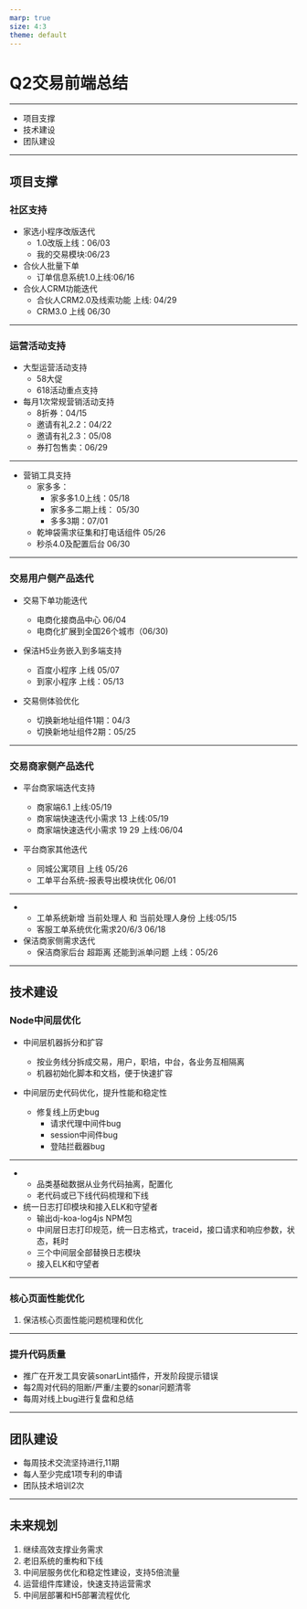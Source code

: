 ```yaml
---
marp: true
size: 4:3
theme: default
---
```


<!-- backgroundColor: #cef -->

# <!-- fit --> Q2交易前端总结

---

+ 项目支撑
+ 技术建设
+ 团队建设

---

## 项目支撑
### 社区支持

+ 家选小程序改版迭代
    + 1.0改版上线：06/03
    + 我的交易模块:06/23
+ 合伙人批量下单
    + 订单信息系统1.0上线:06/16
+ 合伙人CRM功能迭代
    + 合伙人CRM2.0及线索功能 上线: 04/29
    + CRM3.0 上线 06/30

---

### 运营活动支持
+  大型运营活动支持
    + 58大促
    + 618活动重点支持
+  每月1次常规营销活动支持
    + 8折券：04/15
    + 邀请有礼2.2：04/22
    + 邀请有礼2.3：05/08
    + 券打包售卖：06/29

---
+  营销工具支持
   + 家多多：
      +  家多多1.0上线：05/18
      +  家多多二期上线： 05/30
      +  多多3期：07/01
   + 乾坤袋需求征集和打电话组件 05/26
   + 秒杀4.0及配置后台 06/30

---

### 交易用户侧产品迭代
+ 交易下单功能迭代
   + 电商化接商品中心 06/04
   + 电商化扩展到全国26个城市（06/30)

+ 保洁H5业务嵌入到多端支持
   + 百度小程序 上线 05/07
   + 到家小程序 上线：05/13

+ 交易侧体验优化
   + 切换新地址组件1期：04/3
   + 切换新地址组件2期：05/25

---

### 交易商家侧产品迭代
+ 平台商家端迭代支持
   + 商家端6.1 上线:05/19
   + 商家端快速迭代小需求 13 上线:05/19
   + 商家端快速迭代小需求 19 29 上线:06/04

+ 平台商家其他迭代
   + 同城公寓项目 上线 05/26
   + 工单平台系统-报表导出模块优化 06/01 


---
   +
     + 工单系统新增 当前处理人 和 当前处理人身份 上线:05/15
     + 客服工单系统优化需求20/6/3 06/18
+ 保洁商家侧需求迭代
   + 保洁商家后台 超距离 还能到派单问题 上线：05/26

---

## 技术建设
### Node中间层优化
+ 中间层机器拆分和扩容
   + 按业务线分拆成交易，用户，职培，中台，各业务互相隔离
   + 机器初始化脚本和文档，便于快速扩容

+ 中间层历史代码优化，提升性能和稳定性
   + 修复线上历史bug
     + 请求代理中间件bug
     + session中间件bug
     + 登陆拦截器bug

---
   +
     + 品类基础数据从业务代码抽离，配置化
     + 老代码或已下线代码梳理和下线
+ 统一日志打印模块和接入ELK和守望者
   + 输出dj-koa-log4js NPM包
   + 中间层日志打印规范，统一日志格式，traceid，接口请求和响应参数，状态，耗时
   + 三个中间层全部替换日志模块
   + 接入ELK和守望者

---

### 核心页面性能优化
1. 保洁核心页面性能问题梳理和优化


---

### 提升代码质量
+ 推广在开发工具安装sonarLint插件，开发阶段提示错误
+ 每2周对代码的阻断/严重/主要的sonar问题清零
+ 每周对线上bug进行复盘和总结

---

## 团队建设
+ 每周技术交流坚持进行,11期
+ 每人至少完成1项专利的申请
+ 团队技术培训2次

---

## 未来规划
1. 继续高效支撑业务需求
2. 老旧系统的重构和下线
3. 中间层服务优化和稳定性建设，支持5倍流量
4. 运营组件库建设，快速支持运营需求
5. 中间层部署和H5部署流程优化
